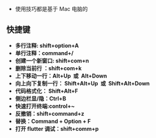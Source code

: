 - 使用技巧都是基于 Mac 电脑的

## 快捷键

- **多行注释: shift+option+A**
- **单行注释：command+/**
- **创建一个新窗口: shift+com+n**
- **删除当前行 ：shift+com+k**
- **上下移动一行：Alt+Up  或  Alt+Down**
- **向上向下复制一行： Shift+Alt+Up  或  Shift+Alt+Down**
- **代码格式化： Shift+Alt+F**
- **侧边栏显/隐：Ctrl+B**
- **快速打开终端:control+~**
- **反撤销：shift+command+z**
- **替换：Command + Option + F**
- **打开 flutter 调试：shift+comm+p**
